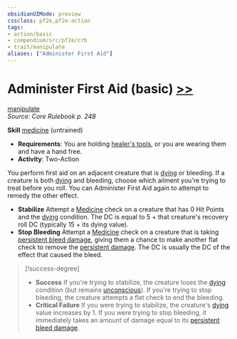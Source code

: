 ```yaml
---
obsidianUIMode: preview
cssclass: pf2e,pf2e-action
tags:
- action/basic
- compendium/src/pf2e/crb
- trait/manipulate
aliases: ["Administer First Aid"]
---
```

# Administer First Aid (basic) [>>](/rules/core-rulebook/chapter-9-playing-the-game.md#Actions "Two-Action")
[manipulate](/rules/traits/manipulate.md)  
*Source: Core Rulebook p. 248*  

**Skill** [medicine](/compendium/skills.md#Medicine) (untrained)
- **Requirements**: You are holding [healer's tools](../../TTRPGShare_Community_Vaults/Pathfinder_2E/equipment/items/healers-tools.md), or you are wearing them and have a hand free.
- **Activity**: Two-Action

You perform first aid on an adjacent creature that is [dying](/rules/conditions.md#Dying) or bleeding. If a creature is both [dying](/rules/conditions.md#Dying) and bleeding, choose which ailment you're trying to treat before you roll. You can Administer First Aid again to attempt to remedy the other effect.

- **Stabilize** Attempt a [Medicine](/compendium/skills.md#Medicine) check on a creature that has 0 Hit Points and the [dying](/rules/conditions.md#Dying) condition. The DC is equal to 5 + that creature's recovery roll DC (typically 15 + its dying value).
- **Stop Bleeding** Attempt a [Medicine](/compendium/skills.md#Medicine) check on a creature that is taking [persistent bleed damage](/rules/conditions.md#Persistent%20Damage), giving them a chance to make another flat check to remove the [persistent damage](/rules/conditions.md#Persistent%20Damage). The DC is usually the DC of the effect that caused the bleed.

> [!success-degree] 
> - **Success** If you're trying to stabilize, the creature loses the [dying](/rules/conditions.md#Dying) condition (but remains [unconscious](/rules/conditions.md#Unconscious)). If you're trying to stop bleeding, the creature attempts a flat check to end the bleeding.
> - **Critical Failure** If you were trying to stabilize, the creature's [dying](/rules/conditions.md#Dying) value increases by 1. If you were trying to stop bleeding, it immediately takes an amount of damage equal to its [persistent bleed damage](/rules/conditions.md#Persistent%20Damage).